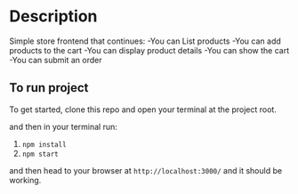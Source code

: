 # Description
Simple store frontend that continues:
    -You can List products
    -You can add products to the cart
    -You can display product details
    -You can show the cart
    -You can submit an order  
## To run project 
To get started, clone this repo and open your terminal at the project root.

and then in your terminal run:
1. `npm install`
2. `npm start`

and then head to your browser at `http://localhost:3000/` and it should be working.

